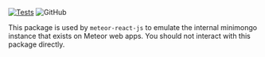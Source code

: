 [![Tests](https://github.com/nyby/minimongo-cache/actions/workflows/tests.yml/badge.svg)](https://github.com/nyby/minimongo-cache/actions/workflows/tests.yml)
![GitHub](https://img.shields.io/github/license/nyby/minimongo-cache)

This package is used by `meteor-react-js` to emulate the internal minimongo instance that exists on Meteor web apps. You should not interact with this package directly.
